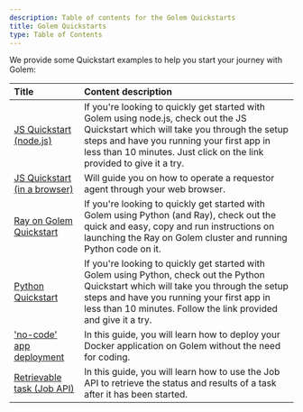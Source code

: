 ```yaml
---
description: Table of contents for the Golem Quickstarts
title: Golem Quickstarts
type: Table of Contents
---
```


We provide some Quickstart examples to help you start your journey with Golem:

| Title                                                                   | Content description                                                                                                                                                                                                                                       |
| :---------------------------------------------------------------------- | :-------------------------------------------------------------------------------------------------------------------------------------------------------------------------------------------------------------------------------------------------------- |
| [JS Quickstart (node.js)](/docs/ja/quickstarts/js-quickstart)           | If you're looking to quickly get started with Golem using node.js, check out the JS Quickstart which will take you through the setup steps and have you running your first app in less than 10 minutes. Just click on the link provided to give it a try. |
| [JS Quickstart (in a browser)](/docs/ja/quickstarts/golem-in-a-browser) | Will guide you on how to operate a requestor agent through your web browser.                                                                                                                                                                              |
| [Ray on Golem Quickstart](/docs/ja/quickstarts/ray-quickstart)          | If you're looking to quickly get started with Golem using Python (and Ray), check out the quick and easy, copy and run instructions on launching the Ray on Golem cluster and running Python code on it.                                                  |
| [Python Quickstart](/docs/ja/quickstarts/python-quickstart)             | If you're looking to quickly get started with Golem using Python, check out the Python Quickstart which will take you through the setup steps and have you running your first app in less than 10 minutes. Follow the link provided and give it a try.    |
| ['no-code' app deployment](/docs/ja/quickstarts/no-code-app-deployment) | In this guide, you will learn how to deploy your Docker application on Golem without the need for coding.                                                                                                                                                 |
| [Retrievable task (Job API)](/docs/ja/quickstarts/retrievable-task)     | In this guide, you will learn how to use the Job API to retrieve the status and results of a task after it has been started.                                                                                                                              |
